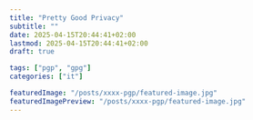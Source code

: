 ```yaml
---
title: "Pretty Good Privacy"
subtitle: ""
date: 2025-04-15T20:44:41+02:00
lastmod: 2025-04-15T20:44:41+02:00
draft: true

tags: ["pgp", "gpg"]
categories: ["it"]

featuredImage: "/posts/xxxx-pgp/featured-image.jpg"
featuredImagePreview: "/posts/xxxx-pgp/featured-image.jpg"
---
```


<!--more-->
